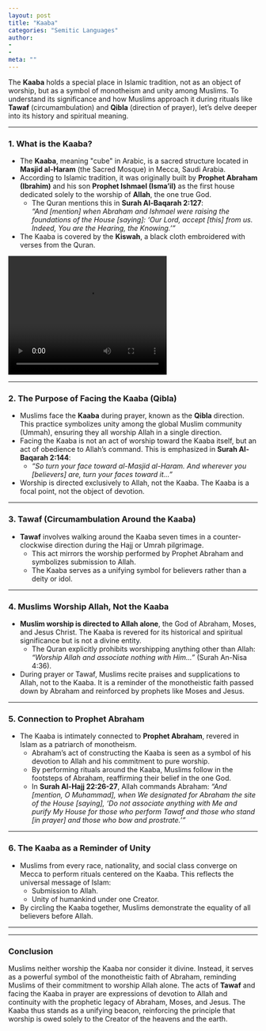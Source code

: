 ```yaml
---
layout: post
title: "Kaaba"
categories: "Semitic Languages"
author:
- 
- 
meta: ""
---
```


<!-- # Kaaba -->


The **Kaaba** holds a special place in Islamic tradition, not as an object of worship, but as a symbol of monotheism and unity among Muslims. To understand its significance and how Muslims approach it during rituals like **Tawaf** (circumambulation) and **Qibla** (direction of prayer), let’s delve deeper into its history and spiritual meaning.



---

### **1. What is the Kaaba?**
- The **Kaaba**, meaning "cube" in Arabic, is a sacred structure located in **Masjid al-Haram** (the Sacred Mosque) in Mecca, Saudi Arabia.
- According to Islamic tradition, it was originally built by **Prophet Abraham (Ibrahim)** and his son **Prophet Ishmael (Isma’il)** as the first house dedicated solely to the worship of **Allah**, the one true God.
  - The Quran mentions this in **Surah Al-Baqarah 2:127**:  
    *“And [mention] when Abraham and Ishmael were raising the foundations of the House [saying]: ‘Our Lord, accept [this] from us. Indeed, You are the Hearing, the Knowing.’”*
- The Kaaba is covered by the **Kiswah**, a black cloth embroidered with verses from the Quran.

<video src="https://github.com/opas-fi/blog/raw/refs/heads/master/_posts/prayer.mp4" width="320" height="240" controls></video>

---

### **2. The Purpose of Facing the Kaaba (Qibla)**
- Muslims face the **Kaaba** during prayer, known as the **Qibla** direction. This practice symbolizes unity among the global Muslim community (Ummah), ensuring they all worship Allah in a single direction.
- Facing the Kaaba is not an act of worship toward the Kaaba itself, but an act of obedience to Allah’s command. This is emphasized in **Surah Al-Baqarah 2:144**:
  - *“So turn your face toward al-Masjid al-Haram. And wherever you [believers] are, turn your faces toward it...”*
- Worship is directed exclusively to Allah, not the Kaaba. The Kaaba is a focal point, not the object of devotion.

---

### **3. Tawaf (Circumambulation Around the Kaaba)**
- **Tawaf** involves walking around the Kaaba seven times in a counter-clockwise direction during the Hajj or Umrah pilgrimage.
  - This act mirrors the worship performed by Prophet Abraham and symbolizes submission to Allah.
  - The Kaaba serves as a unifying symbol for believers rather than a deity or idol.
<!-- - Muslims believe that **Tawaf** reflects the harmony of creation, as it resembles celestial movements (e.g., planets orbiting stars). This reinforces the idea of Allah as the Creator of the universe. -->

---

### **4. Muslims Worship Allah, Not the Kaaba**
- **Muslim worship is directed to Allah alone**, the God of Abraham, Moses, and Jesus Christ. The Kaaba is revered for its historical and spiritual significance but is not a divine entity.
  - The Quran explicitly prohibits worshipping anything other than Allah:  
    *“Worship Allah and associate nothing with Him...”* (Surah An-Nisa 4:36).
- During prayer or Tawaf, Muslims recite praises and supplications to Allah, not to the Kaaba. It is a reminder of the monotheistic faith passed down by Abraham and reinforced by prophets like Moses and Jesus.

---

### **5. Connection to Prophet Abraham**
- The Kaaba is intimately connected to **Prophet Abraham**, revered in Islam as a patriarch of monotheism.
  - Abraham’s act of constructing the Kaaba is seen as a symbol of his devotion to Allah and his commitment to pure worship.
  - By performing rituals around the Kaaba, Muslims follow in the footsteps of Abraham, reaffirming their belief in the one God.
  - In **Surah Al-Hajj 22:26-27**, Allah commands Abraham:
    *“And [mention, O Muhammad], when We designated for Abraham the site of the House [saying], ‘Do not associate anything with Me and purify My House for those who perform Tawaf and those who stand [in prayer] and those who bow and prostrate.’”*


---

### **6. The Kaaba as a Reminder of Unity**
- Muslims from every race, nationality, and social class converge on Mecca to perform rituals centered on the Kaaba. This reflects the universal message of Islam:
  - Submission to Allah.
  - Unity of humankind under one Creator.
- By circling the Kaaba together, Muslims demonstrate the equality of all believers before Allah.


---
<!-- 
### **7. Parallels with Other Abrahamic Faiths**
- Just as Jews and Christians honor places like the **Temple Mount** in Jerusalem for their historical and spiritual connection to God, Muslims revere the Kaaba as the first house of monotheistic worship.
- Like these traditions, Islam uses sacred symbols to inspire worship, but devotion is always directed to Allah. -->

---

### **Conclusion**
Muslims neither worship the Kaaba nor consider it divine. Instead, it serves as a powerful symbol of the monotheistic faith of Abraham, reminding Muslims of their commitment to worship Allah alone. The acts of **Tawaf** and facing the Kaaba in prayer are expressions of devotion to Allah and continuity with the prophetic legacy of Abraham, Moses, and Jesus. The Kaaba thus stands as a unifying beacon, reinforcing the principle that worship is owed solely to the Creator of the heavens and the earth.